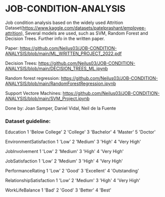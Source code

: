 # JOB-CONDITION-ANALYSIS
Job condition analysis based on the widely used Attrition Dataset(https://www.kaggle.com/datasets/patelprashant/employee-attrition), Several models are used, such as SVM, Random Forest and Decision Trees.
Further info in the written paper.

Paper: https://github.com/Neilus03/JOB-CONDITION-ANALYSIS/blob/main/ML_WRITTEN_PROJECT_2022.pdf

Decision Trees: https://github.com/Neilus03/JOB-CONDITION-ANALYSIS/blob/main/DECISION_TREES_ML.ipynb

Random forest regression: https://github.com/Neilus03/JOB-CONDITION-ANALYSIS/blob/main/RandomForestRegression.ipynb

Support Vectore Machines: https://github.com/Neilus03/JOB-CONDITION-ANALYSIS/blob/main/SVM_Project.ipynb

Done by:
       Joan Samper, Daniel Vidal, Neil de la Fuente


### Dataset guideline:

Education
1 'Below College' 2 'College' 3 'Bachelor' 4 'Master' 5 'Doctor'

EnvironmentSatisfaction
1 'Low' 2 'Medium' 3 'High' 4 'Very High'

JobInvolvement
1 'Low' 2 'Medium' 3 'High' 4 'Very High'

JobSatisfaction
1 'Low' 2 'Medium' 3 'High' 4 'Very High'

PerformanceRating
1 'Low' 2 'Good' 3 'Excellent' 4 'Outstanding'

RelationshipSatisfaction
1 'Low' 2 'Medium' 3 'High' 4 'Very High'

WorkLifeBalance
1 'Bad' 2 'Good' 3 'Better' 4 'Best'



